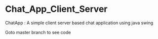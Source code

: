 # Chat_App_Client_Server
ChatApp : A simple client server based chat application using java swing

Goto master branch to see code 
